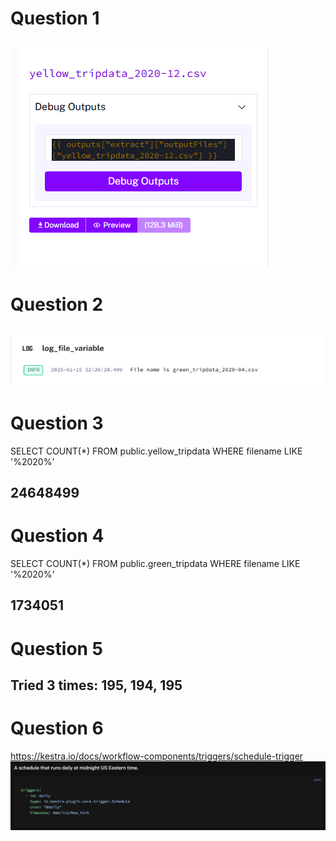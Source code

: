 # Question 1
![alt text](image.png)
----------------------------------------------------
# Question 2
![alt text](image-1.png)
----------------------------------------------------
# Question 3
SELECT COUNT(*)
FROM public.yellow_tripdata
WHERE filename LIKE '%2020%'

24648499
----------------------------------------------------
# Question 4
SELECT COUNT(*)
FROM public.green_tripdata
WHERE filename LIKE '%2020%'

1734051
----------------------------------------------------
# Question 5

Tried 3 times: 195, 194, 195
----------------------------------------------------
# Question 6
https://kestra.io/docs/workflow-components/triggers/schedule-trigger
![alt text](image-2.png)